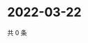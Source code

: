 # 2022-03-22

共 0 条

<!-- BEGIN WEIBO -->
<!-- 最后更新时间 Tue Mar 22 2022 15:14:20 GMT+0800 (China Standard Time) -->

<!-- END WEIBO -->
